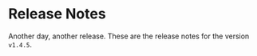 # Release Notes
Another day, another release. These are the release notes for the version `v1.4.5`.


